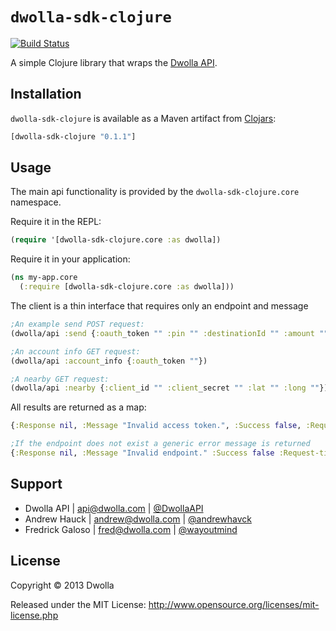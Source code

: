 # `dwolla-sdk-clojure`

[![Build Status](https://travis-ci.org/andrewhavck/dwolla-sdk-clojure.png?branch=master)](https://travis-ci.org/andrewhavck/dwolla-sdk-clojure)

A simple Clojure library that wraps the [Dwolla API](http://developers.dwolla.com).

## Installation

`dwolla-sdk-clojure` is available as a Maven artifact from
[Clojars](http://clojars.org/dwolla-sdk-clojure):

```clojure
[dwolla-sdk-clojure "0.1.1"]
```

## Usage

The main api functionality is provided by the
`dwolla-sdk-clojure.core` namespace.

Require it in the REPL:

```clojure
(require '[dwolla-sdk-clojure.core :as dwolla])
```

Require it in your application:

```clojure
(ns my-app.core
  (:require [dwolla-sdk-clojure.core :as dwolla]))
```

The client is a thin interface that requires only an endpoint and message

```clojure
;An example send POST request:
(dwolla/api :send {:oauth_token "" :pin "" :destinationId "" :amount ""})

;An account info GET request:
(dwolla/api :account_info {:oauth_token ""})

;A nearby GET request:
(dwolla/api :nearby {:client_id "" :client_secret "" :lat "" :long ""})
```

All results are returned as a map:

```clojure
{:Response nil, :Message "Invalid access token.", :Success false, :Request-time 321 :Status 200}

;If the endpoint does not exist a generic error message is returned
{:Response nil, :Message "Invalid endpoint." :Success false :Request-time 0 :Status nil}
```

## Support

- Dwolla API | api@dwolla.com | [@DwollaAPI](https://twitter.com/DwollaAPI)
- Andrew Hauck | andrew@dwolla.com | [@andrewhavck](https://twitter.com/andrewhavck)
- Fredrick Galoso | fred@dwolla.com | [@wayoutmind](https://twitter.com/wayoutmind)

## License

Copyright © 2013 Dwolla

Released under the MIT License:
<http://www.opensource.org/licenses/mit-license.php>
